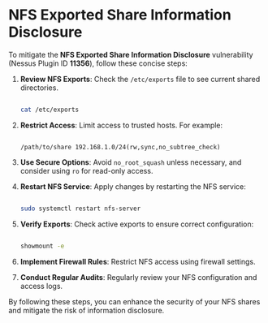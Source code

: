 # NFS Exported Share Information Disclosure
To mitigate the **NFS Exported Share Information Disclosure** vulnerability (Nessus Plugin ID **11356**), follow these concise steps: 

  

1. **Review NFS Exports**: Check the `/etc/exports` file to see current shared directories. 

   ```bash 

   cat /etc/exports 

   ``` 

  

2. **Restrict Access**: Limit access to trusted hosts. For example: 

   ```plaintext 

   /path/to/share 192.168.1.0/24(rw,sync,no_subtree_check) 

   ``` 

  

3. **Use Secure Options**: Avoid `no_root_squash` unless necessary, and consider using `ro` for read-only access. 

  

4. **Restart NFS Service**: Apply changes by restarting the NFS service: 

   ```bash 

   sudo systemctl restart nfs-server 

   ``` 

  

5. **Verify Exports**: Check active exports to ensure correct configuration: 

   ```bash 

   showmount -e 

   ``` 

  

6. **Implement Firewall Rules**: Restrict NFS access using firewall settings. 

  

7. **Conduct Regular Audits**: Regularly review your NFS configuration and access logs. 

  

By following these steps, you can enhance the security of your NFS shares and mitigate the risk of information disclosure. 
